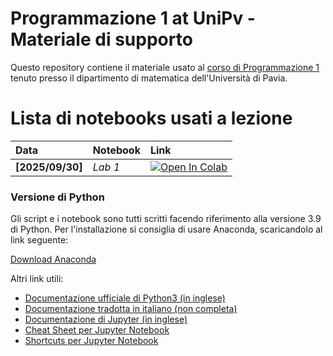 # Programmazione 1 at UniPv - Materiale di supporto

Questo repository contiene il materiale usato al [corso di Programmazione 1](http://matematica.unipv.it/gualandi/programming/) tenuto presso il dipartimento di matematica dell'Università di Pavia.

# Lista di notebooks usati a lezione

| Data | Notebook | Link |
|:-|:-|:-|
|**[2025/09/30]**|*Lab 1*|[![Open In Colab](https://colab.research.google.com/assets/colab-badge.svg)](https://colab.research.google.com/github/mathcoding/opt4ds/blob/master/notebooks/Lab1_Introduzione.ipynb)|


### Versione di Python
Gli script e i notebook sono tutti scritti facendo riferimento alla versione 3.9 di Python.
Per l'installazione si consiglia di usare Anaconda, scaricandolo al link seguente:

[Download Anaconda](https://www.anaconda.com/download/)

Altri link utili:

* [Documentazione ufficiale di Python3 (in inglese)](https://docs.python.org/3/)
* [Documentazione tradotta in italiano (non completa)](http://docs.python.it/)
* [Documentazione di Jupyter (in inglese)](https://jupyter.readthedocs.io/en/latest/index.html)
* [Cheat Sheet per Jupyter Notebook](https://s3.amazonaws.com/assets.datacamp.com/blog_assets/Jupyter_Notebook_Cheat_Sheet.pdf)
* [Shortcuts per Jupyter Notebook](https://www.cheatography.com/weidadeyue/cheat-sheets/jupyter-notebook/)
